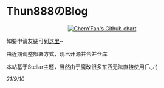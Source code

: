 # Thun888のBlog

<p align="center">
  <a href="https://github.com/thun888">
    <img src="https://ghchart.rshah.org/thun888" alt="ChenYFan's Github chart" />
  </a>
</p>


如要申请友链可到[这里](https://blog.thun888.xyz/friends/)~

由近期调整部署方式，现已开源并合并仓库

本站基于Stellar主题，当然由于魔改很多东西无法直接使用(‾◡◝)

*21/9/10*

